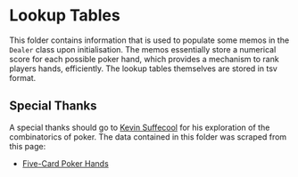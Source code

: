 # Lookup Tables

This folder contains information that is used to populate some memos in the ```Dealer``` class upon initialisation. The memos essentially store a numerical score for each possible poker hand, which provides a mechanism to rank players hands, efficiently. The lookup tables themselves are stored in tsv format.

## Special Thanks

A special thanks should go to [Kevin Suffecool](https://suffe.cool/) for his exploration of the combinatorics of poker. The data contained in this folder was scraped from this page:

* [Five-Card Poker Hands](http://suffe.cool/poker/7462.html)
